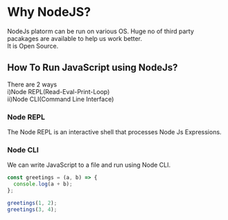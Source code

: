 # Why NodeJS?

NodeJs platorm can be run on various OS.
Huge no of third party pacakages are available to help us work better.  
It is Open Source.

## How To Run JavaScript using NodeJs?

There are 2 ways  
i)Node REPL(Read-Eval-Print-Loop)  
ii)Node CLI(Command Line Interface)

### Node REPL

The Node REPL is an interactive shell that processes Node Js Expressions.

### Node CLI

We can write JavaScript to a file and run using Node CLI.

```js
const greetings = (a, b) => {
  console.log(a + b);
};

greetings(1, 2);
greetings(3, 4);
```

